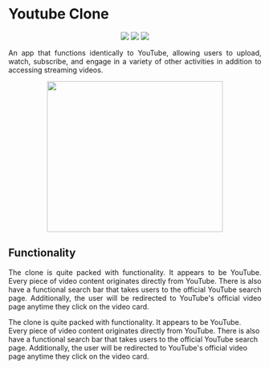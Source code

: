 <h1>Youtube Clone </h1>
 
<p align="center">
<img src="https://img.shields.io/badge/made%20by%20-Aarti-blue">
<img src="https://img.shields.io/badge/Clone-orange">
<img src="https://img.shields.io/badge/Youtube-API-brightgreen">
</p>

<p align="justify">
An app that functions identically to YouTube, allowing users to upload, watch, subscribe, and engage in a variety of other activities in addition to accessing streaming videos.
 </p>

 <p align="center">
  <img width="350" height="300"src="https://github.com/atumat/Youtube-Clone/assets/116307514/b973388e-b52e-4c58-8a7f-fab8c46f98c0.png">
</p>

<h2 > Functionality </h2>
 <p align="justify">
The clone is quite packed with functionality. It appears to be YouTube. Every piece of video content originates directly from YouTube. There is also have a functional search bar that takes users to the official YouTube search page. Additionally, the user will be redirected to YouTube's official video page anytime they click on the video card.

</p>


























The clone is quite packed with functionality. It appears to be YouTube. Every piece of video content originates directly from YouTube. There is also have a functional search bar that takes users to the official YouTube search page. Additionally, the user will be redirected to YouTube's official video page anytime they click on the video card.
